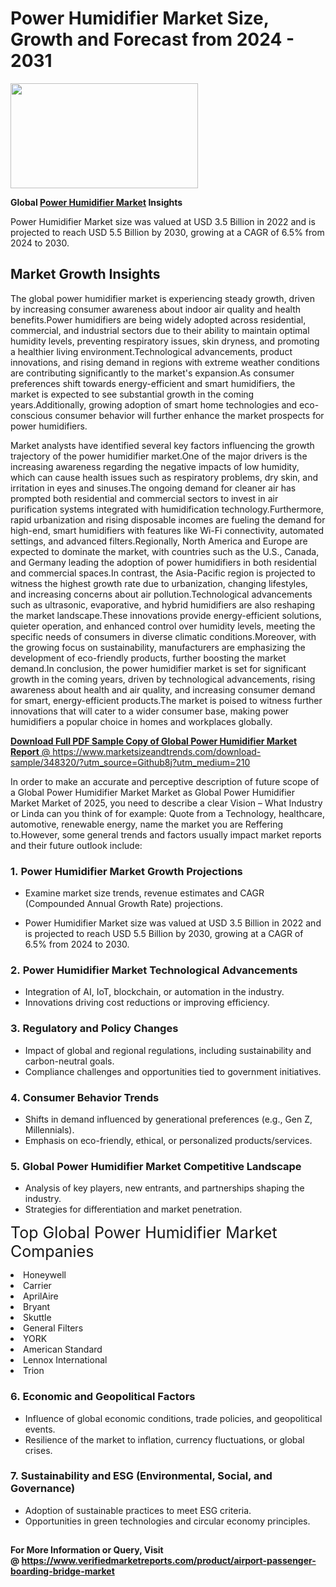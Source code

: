 <H1>Power Humidifier Market Size, Growth and Forecast from 2024 - 2031</H1><img class="aligncenter size-medium wp-image-584254" src="https://thirdeyenews.in/wp-content/uploads/2024/09/Global-Market-Research-300x168.jpeg" alt="" width="300" height="168" /><p><strong>Global&nbsp;<a href="https://www.marketsizeandtrends.com/download-sample/348320/?utm_source=Github8j?utm_medium=210">Power Humidifier Market</a> Insights</strong></p><p>Power Humidifier Market size was valued at USD 3.5 Billion in 2022 and is projected to reach USD 5.5 Billion by 2030, growing at a CAGR of 6.5% from 2024 to 2030.</p><p><h2>Market Growth Insights</h2> <p>The global power humidifier market is experiencing steady growth, driven by increasing consumer awareness about indoor air quality and health benefits.Power humidifiers are being widely adopted across residential, commercial, and industrial sectors due to their ability to maintain optimal humidity levels, preventing respiratory issues, skin dryness, and promoting a healthier living environment.Technological advancements, product innovations, and rising demand in regions with extreme weather conditions are contributing significantly to the market's expansion.As consumer preferences shift towards energy-efficient and smart humidifiers, the market is expected to see substantial growth in the coming years.Additionally, growing adoption of smart home technologies and eco-conscious consumer behavior will further enhance the market prospects for power humidifiers.<a href="#"></a></p> <p>Market analysts have identified several key factors influencing the growth trajectory of the power humidifier market.One of the major drivers is the increasing awareness regarding the negative impacts of low humidity, which can cause health issues such as respiratory problems, dry skin, and irritation in eyes and sinuses.The ongoing demand for cleaner air has prompted both residential and commercial sectors to invest in air purification systems integrated with humidification technology.Furthermore, rapid urbanization and rising disposable incomes are fueling the demand for high-end, smart humidifiers with features like Wi-Fi connectivity, automated settings, and advanced filters.Regionally, North America and Europe are expected to dominate the market, with countries such as the U.S., Canada, and Germany leading the adoption of power humidifiers in both residential and commercial spaces.In contrast, the Asia-Pacific region is projected to witness the highest growth rate due to urbanization, changing lifestyles, and increasing concerns about air pollution.Technological advancements such as ultrasonic, evaporative, and hybrid humidifiers are also reshaping the market landscape.These innovations provide energy-efficient solutions, quieter operation, and enhanced control over humidity levels, meeting the specific needs of consumers in diverse climatic conditions.Moreover, with the growing focus on sustainability, manufacturers are emphasizing the development of eco-friendly products, further boosting the market demand.In conclusion, the power humidifier market is set for significant growth in the coming years, driven by technological advancements, rising awareness about health and air quality, and increasing consumer demand for smart, energy-efficient products.The market is poised to witness further innovations that will cater to a wider consumer base, making power humidifiers a popular choice in homes and workplaces globally.<a href="#"></p><p><span class=""><strong>Download Full PDF Sample Copy of Global Power Humidifier Market Report</strong> @ <a href="https://www.marketsizeandtrends.com/download-sample/348320/?utm_source=Github8j?utm_medium=210" target="_blank">https://www.marketsizeandtrends.com/download-sample/348320/?utm_source=Github8j?utm_medium=210</a></span></p><p>In order to make an accurate and perceptive description of future scope of a Global&nbsp;Power Humidifier Market Market as Global&nbsp;Power Humidifier Market Market of 2025, you need to describe a clear Vision &ndash; What Industry or Linda can you think of for example: Quote from a Technology, healthcare, automotive, renewable energy, name the market you are Reffering to.However, some general trends and factors usually impact market reports and their future outlook include:</p><h3>1.&nbsp;<strong>Power Humidifier Market Growth Projections</strong></h3><ul><li>Examine market size trends, revenue estimates and CAGR (Compounded Annual Growth Rate) projections.</li><li><p>Power Humidifier Market size was valued at USD 3.5 Billion in 2022 and is projected to reach USD 5.5 Billion by 2030, growing at a CAGR of 6.5% from 2024 to 2030.</p></li></ul><h3>2.&nbsp;<strong>Power Humidifier Market Technological Advancements</strong></h3><ul><li>Integration of AI, IoT, blockchain, or automation in the industry.</li><li>Innovations driving cost reductions or improving efficiency.</li></ul><h3>3.&nbsp;<strong>Regulatory and Policy Changes</strong></h3><ul><li>Impact of global and regional regulations, including sustainability and carbon-neutral goals.</li><li>Compliance challenges and opportunities tied to government initiatives.</li></ul><h3>4.&nbsp;<strong>Consumer Behavior Trends</strong></h3><ul><li>Shifts in demand influenced by generational preferences (e.g., Gen Z, Millennials).</li><li>Emphasis on eco-friendly, ethical, or personalized products/services.</li></ul><h3>5.&nbsp;<strong>Global Power Humidifier Market Competitive Landscape</strong></h3><ul><li>Analysis of key players, new entrants, and partnerships shaping the industry.</li><li>Strategies for differentiation and market penetration.</li></ul><p data-pm-slice="1 1 []"><span style="color: inherit; font-family: inherit; font-size: 25px;">Top Global Power Humidifier Market Companies</span></p><div class="" data-test-id=""><p><li>Honeywell</li><li> Carrier</li><li> AprilAire</li><li> Bryant</li><li> Skuttle</li><li> General Filters</li><li> YORK</li><li> American Standard</li><li> Lennox International</li><li> Trion</li></p></div><h3>6.&nbsp;<strong>Economic and Geopolitical Factors</strong></h3><ul><li>Influence of global economic conditions, trade policies, and geopolitical events.</li><li>Resilience of the market to inflation, currency fluctuations, or global crises.</li></ul><h3>7.&nbsp;<strong>Sustainability and ESG (Environmental, Social, and Governance)</strong></h3><ul><li>Adoption of sustainable practices to meet ESG criteria.</li><li>Opportunities in green technologies and circular economy principles.</li></ul><h2><strong style="font-size: 14px;">For More Information or Query, Visit @&nbsp;</strong><a style="background-color: #ffffff; font-size: 14px;" href="https://www.marketsizeandtrends.com/report/power-humidifier-market/" target="_blank">https://www.verifiedmarketreports.com/product/airport-passenger-boarding-bridge-market</a></h2>